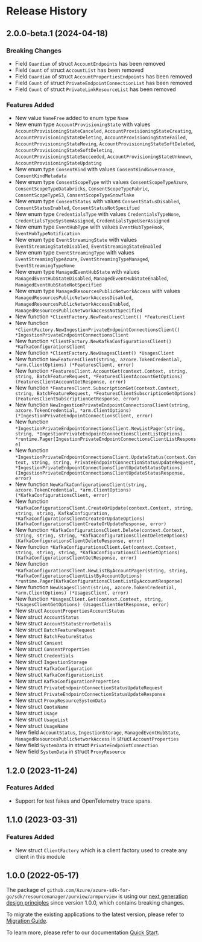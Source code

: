 # Release History

## 2.0.0-beta.1 (2024-04-18)
### Breaking Changes

- Field `Guardian` of struct `AccountEndpoints` has been removed
- Field `Count` of struct `AccountList` has been removed
- Field `Guardian` of struct `AccountPropertiesEndpoints` has been removed
- Field `Count` of struct `PrivateEndpointConnectionList` has been removed
- Field `Count` of struct `PrivateLinkResourceList` has been removed

### Features Added

- New value `NameFree` added to enum type `Name`
- New enum type `AccountProvisioningState` with values `AccountProvisioningStateCanceled`, `AccountProvisioningStateCreating`, `AccountProvisioningStateDeleting`, `AccountProvisioningStateFailed`, `AccountProvisioningStateMoving`, `AccountProvisioningStateSoftDeleted`, `AccountProvisioningStateSoftDeleting`, `AccountProvisioningStateSucceeded`, `AccountProvisioningStateUnknown`, `AccountProvisioningStateUpdating`
- New enum type `ConsentKind` with values `ConsentKindGovernance`, `ConsentKindMetadata`
- New enum type `ConsentScopeType` with values `ConsentScopeTypeAzure`, `ConsentScopeTypeDatabricks`, `ConsentScopeTypeFabric`, `ConsentScopeTypeS3`, `ConsentScopeTypeSnowflake`
- New enum type `ConsentStatus` with values `ConsentStatusDisabled`, `ConsentStatusEnabled`, `ConsentStatusNotSpecified`
- New enum type `CredentialsType` with values `CredentialsTypeNone`, `CredentialsTypeSystemAssigned`, `CredentialsTypeUserAssigned`
- New enum type `EventHubType` with values `EventHubTypeHook`, `EventHubTypeNotification`
- New enum type `EventStreamingState` with values `EventStreamingStateDisabled`, `EventStreamingStateEnabled`
- New enum type `EventStreamingType` with values `EventStreamingTypeAzure`, `EventStreamingTypeManaged`, `EventStreamingTypeNone`
- New enum type `ManagedEventHubState` with values `ManagedEventHubStateDisabled`, `ManagedEventHubStateEnabled`, `ManagedEventHubStateNotSpecified`
- New enum type `ManagedResourcesPublicNetworkAccess` with values `ManagedResourcesPublicNetworkAccessDisabled`, `ManagedResourcesPublicNetworkAccessEnabled`, `ManagedResourcesPublicNetworkAccessNotSpecified`
- New function `*ClientFactory.NewFeaturesClient() *FeaturesClient`
- New function `*ClientFactory.NewIngestionPrivateEndpointConnectionsClient() *IngestionPrivateEndpointConnectionsClient`
- New function `*ClientFactory.NewKafkaConfigurationsClient() *KafkaConfigurationsClient`
- New function `*ClientFactory.NewUsagesClient() *UsagesClient`
- New function `NewFeaturesClient(string, azcore.TokenCredential, *arm.ClientOptions) (*FeaturesClient, error)`
- New function `*FeaturesClient.AccountGet(context.Context, string, string, BatchFeatureRequest, *FeaturesClientAccountGetOptions) (FeaturesClientAccountGetResponse, error)`
- New function `*FeaturesClient.SubscriptionGet(context.Context, string, BatchFeatureRequest, *FeaturesClientSubscriptionGetOptions) (FeaturesClientSubscriptionGetResponse, error)`
- New function `NewIngestionPrivateEndpointConnectionsClient(string, azcore.TokenCredential, *arm.ClientOptions) (*IngestionPrivateEndpointConnectionsClient, error)`
- New function `*IngestionPrivateEndpointConnectionsClient.NewListPager(string, string, *IngestionPrivateEndpointConnectionsClientListOptions) *runtime.Pager[IngestionPrivateEndpointConnectionsClientListResponse]`
- New function `*IngestionPrivateEndpointConnectionsClient.UpdateStatus(context.Context, string, string, PrivateEndpointConnectionStatusUpdateRequest, *IngestionPrivateEndpointConnectionsClientUpdateStatusOptions) (IngestionPrivateEndpointConnectionsClientUpdateStatusResponse, error)`
- New function `NewKafkaConfigurationsClient(string, azcore.TokenCredential, *arm.ClientOptions) (*KafkaConfigurationsClient, error)`
- New function `*KafkaConfigurationsClient.CreateOrUpdate(context.Context, string, string, string, KafkaConfiguration, *KafkaConfigurationsClientCreateOrUpdateOptions) (KafkaConfigurationsClientCreateOrUpdateResponse, error)`
- New function `*KafkaConfigurationsClient.Delete(context.Context, string, string, string, *KafkaConfigurationsClientDeleteOptions) (KafkaConfigurationsClientDeleteResponse, error)`
- New function `*KafkaConfigurationsClient.Get(context.Context, string, string, string, *KafkaConfigurationsClientGetOptions) (KafkaConfigurationsClientGetResponse, error)`
- New function `*KafkaConfigurationsClient.NewListByAccountPager(string, string, *KafkaConfigurationsClientListByAccountOptions) *runtime.Pager[KafkaConfigurationsClientListByAccountResponse]`
- New function `NewUsagesClient(string, azcore.TokenCredential, *arm.ClientOptions) (*UsagesClient, error)`
- New function `*UsagesClient.Get(context.Context, string, *UsagesClientGetOptions) (UsagesClientGetResponse, error)`
- New struct `AccountPropertiesAccountStatus`
- New struct `AccountStatus`
- New struct `AccountStatusErrorDetails`
- New struct `BatchFeatureRequest`
- New struct `BatchFeatureStatus`
- New struct `Consent`
- New struct `ConsentProperties`
- New struct `Credentials`
- New struct `IngestionStorage`
- New struct `KafkaConfiguration`
- New struct `KafkaConfigurationList`
- New struct `KafkaConfigurationProperties`
- New struct `PrivateEndpointConnectionStatusUpdateRequest`
- New struct `PrivateEndpointConnectionStatusUpdateResponse`
- New struct `ProxyResourceSystemData`
- New struct `QuotaName`
- New struct `Usage`
- New struct `UsageList`
- New struct `UsageName`
- New field `AccountStatus`, `IngestionStorage`, `ManagedEventHubState`, `ManagedResourcesPublicNetworkAccess` in struct `AccountProperties`
- New field `SystemData` in struct `PrivateEndpointConnection`
- New field `SystemData` in struct `ProxyResource`


## 1.2.0 (2023-11-24)
### Features Added

- Support for test fakes and OpenTelemetry trace spans.


## 1.1.0 (2023-03-31)
### Features Added

- New struct `ClientFactory` which is a client factory used to create any client in this module


## 1.0.0 (2022-05-17)

The package of `github.com/Azure/azure-sdk-for-go/sdk/resourcemanager/purview/armpurview` is using our [next generation design principles](https://azure.github.io/azure-sdk/general_introduction.html) since version 1.0.0, which contains breaking changes.

To migrate the existing applications to the latest version, please refer to [Migration Guide](https://aka.ms/azsdk/go/mgmt/migration).

To learn more, please refer to our documentation [Quick Start](https://aka.ms/azsdk/go/mgmt).